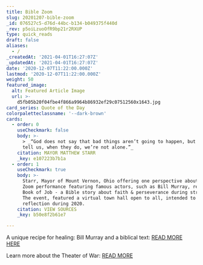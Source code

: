 ```yaml
---
title: Bible Zoom
slug: 20201207-bible-zoom
_id: 076527c5-d76d-44bc-b134-b049375f440d
_rev: p5oiLzuoOfR9bp21r2RXUP
type: quick_reads
draft: false
aliases:
  - /
_createdAt: '2021-04-01T16:27:07Z'
_updatedAt: '2021-04-01T16:27:07Z'
date: '2020-12-07T11:22:00.000Z'
lastmod: '2020-12-07T11:22:00.000Z'
weight: 50
featured_image:
  alt: Featured Article Image
  url: >-
    d5fb05b20f04fbe4f866a9964b86932ef29c07512560x1643.jpg
card_series: Quote of the Day
colorpaletteclassname: '--dark-brown'
cards:
  - order: 0
    useCheckmark: false
    body: >-
      > _“God does not say that bad things aren’t going to happen, but He does
      tell us, when they do, we’re not alone.”_
    citation: MAYOR MATTHEW STARR
    _key: e107223b7b1a
  - order: 1
    useCheckmark: true
    body: >-
      Starr, Mayor of Mount Vernon, Ohio offering one perspective about a live
      Zoom performance featuring famous actors, such as Bill Murray, reading the
      Book of Job - a Bible story about faith & perseverance during struggle.
      The event, featured a virtual town hall open to all, intended to spark
      reflection during 2020.
    citation: VIEW SOURCES
    _key: b50e8f2b61e7

---
```

A unique recipe for healing: Bill Murray and a biblical text: [READ MORE HERE](https://apnews.com/article/lifestyle-health-bill-murray-coronavirus-pandemic-elections-560051528be6d9727f8c32dbba5d536d)

Learn more about the Theater of War: [READ MORE](https://theaterofwar.com/about)